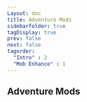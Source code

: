 ```yaml
---
Layout: doc
title: Adventure Mods
sidebarfolder: true
tagDisplay: true
prev: false
next: false
tagorder:
  "Intro" : 2
  "Mob Enhance" : 1
---
```

## Adventure Mods